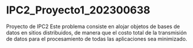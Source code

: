 # IPC2_Proyecto1_202300638
Proyecto de IPC2 Este problema consiste en alojar objetos de bases de datos en sitios distribuidos, de manera que el costo total de la transmisión de datos para el procesamiento de todas las aplicaciones sea minimizado.
